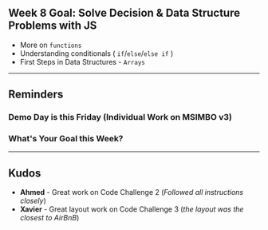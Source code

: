 ## Week 8 Goal: Solve Decision & Data Structure Problems with JS 

-  More on `functions`
-  Understanding conditionals ( `if`/`else`/`else if` )
-  First Steps in Data Structures - `Arrays`

----

## Reminders

### Demo Day is this Friday (Individual Work on MSIMBO v3)
### What's Your Goal this Week?

----

##  Kudos
- **Ahmed** - Great work on Code Challenge 2 (_Followed all instructions closely_)
- **Xavier** - Great layout work on Code Challenge 3 (_the layout was the closest to AirBnB_)



